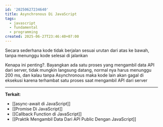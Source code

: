 ```yaml
---
id: '20250627234640'
title: Asynchronous Di JavaScript
tags:
  - javascript
  - fundamental
  - programming
created: 2025-06-27T23:46:40+07:00
---
```


Secara sederhana kode tidak berjalan sesuai urutan dari atas ke bawah, tanpa menunggu kode selesai di jalankan

Kenapa ini penting?. Bayangkan ada satu proses yang mengambil data API dari server, tidak mungkin langsung datang, normal nya harus menunggu 200 ms, dan kalau tanpa Asynchronous maka kode lain akan gagal di eksekusi karena terhambat satu proses saat mengambil API dari server

---

**Terkait**:

- [[async-await di JavaScript]]
- [[Promise Di JavaScript]]
- [[Callback Function di JavaScript]]
- [[Praktik Mengambil Data Dari API Public Dengan JavaScript]]
